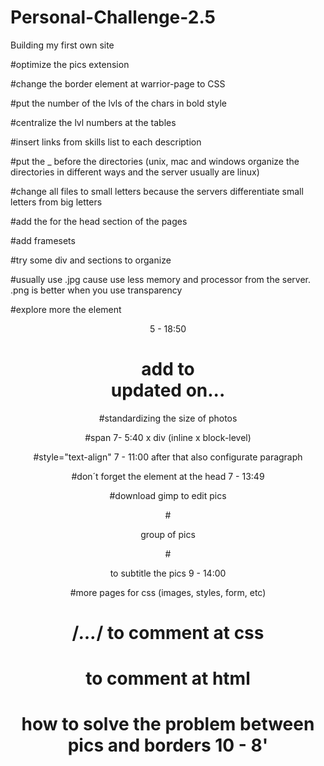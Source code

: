 # Personal-Challenge-2.5
Building my first own site

#optimize the pics extension

#change the border element at warrior-page to CSS

#put the number of the lvls of the chars in bold style

#centralize the lvl numbers at the tables

#insert links from skills list to each description

#put the _ before the directories (unix, mac and windows organize the directories in different ways and the server usually are linux)

#change all files to small letters because the servers differentiate small letters from big letters

#add the <meta charset="UTF-8"/> for the head section of the pages

#add framesets

#try some div and sections to organize

#usually use .jpg cause use less memory and processor from the server. .png is better when you use transparency

#explore more the element <header> 5 - 18:50

# add to <footer> updated on...

#standardizing the size of photos

#span 7- 5:40 x div (inline x block-level)

#style="text-align" 7 - 11:00 after that also configurate paragraph

#don´t forget the element <style></style> at the head 7 - 13:49

#download gimp to edit pics

#<figure></figure> group of pics

#<figcaption></figcaption> to subtitle the pics 9 - 14:00

#more pages for css (images, styles, form, etc)

# /*...*/ to comment at css

# <!--...--> to comment at html

# how to solve the problem between pics and borders 10 - 8'
